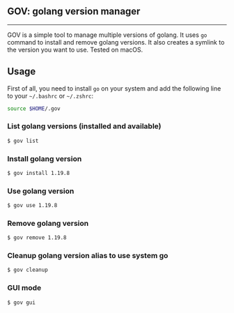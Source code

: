 ## GOV: golang version manager
---

 GOV is a simple tool to manage multiple versions of golang. It uses `go` command to install and remove golang versions. It also creates a symlink to the version you want to use.
 Tested on macOS.

## Usage

First of all, you need to install `go` on your system and add the following line to your `~/.bashrc` or `~/.zshrc`:

```bash
source $HOME/.gov
```

### List golang versions (installed and available)

```bash
$ gov list
```

### Install golang version

```bash
$ gov install 1.19.8
```


### Use golang version

```bash
$ gov use 1.19.8
```

### Remove golang version

```bash
$ gov remove 1.19.8
```

### Cleanup golang version alias to use system go

```bash
$ gov cleanup
```

### GUI mode

```bash
$ gov gui
```
